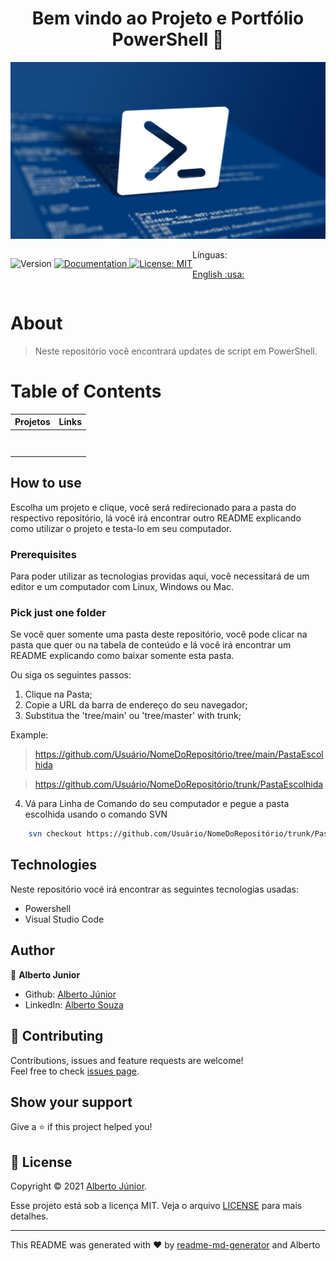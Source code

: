 <h1 align="center">Bem vindo ao Projeto e Portfólio PowerShell 👋</h1>

![home](./resources/Logo.jpg)
<div style="display:flex" >
<div >
<p>
  <img alt="Version" src="https://img.shields.io/badge/version-1.0.0: Base Launch-blue.svg?cacheSeconds=2592000" />
  <a href="On Test" target="_blank">
    <img alt="Documentation" src="https://img.shields.io/badge/documentation-yes-brightgreen.svg" />
  </a>
  <a href="<img alt=&#34;GitHub&#34; src=&#34;https://img.shields.io/github/license/wayfiding/ROCKETSEAT?color=MIT&logo=MIT&logoColor=MIT&#34;>" target="_blank">
    <img alt="License: MIT" src="https://img.shields.io/badge/License-MIT-yellow.svg" />
  </a>
  
</p>
</div>

<div>
Línguas:

[English :usa:](README.md)

</div>
</div>


# About
> Neste repositório você encontrará updates de script em PowerShell.


# Table of Contents

| Projetos  |     Links     | 
|:----------|:-------------:|
|  |  |
|  |       |  
|  |  |  
|  |  | 
|  |  |
|  |  |  
|  |  |
|  |  |


## How to use
Escolha um projeto e clique, você será redirecionado para a pasta do respectivo repositório, lá você irá encontrar outro README explicando como utilizar o projeto e testa-lo em seu computador. 



### **Prerequisites**
Para poder utilizar as tecnologias providas aqui, você necessitará de um editor e um computador com Linux, Windows ou Mac.



### **Pick just one folder**
Se você quer somente uma pasta deste repositório, você pode clicar na pasta que quer ou na tabela de conteúdo e lá você irá encontrar um README explicando como baixar somente esta pasta. 

Ou siga os seguintes passos:

1. Clique na Pasta;
2. Copie a URL da barra de endereço do seu navegador;
3. Substitua the 'tree/main' ou 'tree/master' with trunk;

Example:
> https://github.com/Usuário/NomeDoRepositório/tree/main/PastaEscolhida

> https://github.com/Usuário/NomeDoRepositório/trunk/PastaEscolhida

4. Vá para Linha de Comando do seu computador e pegue a pasta escolhida usando o comando SVN

```sh
    svn checkout https://github.com/Usuário/NomeDoRepositório/trunk/PastaEscolhida
```




## Technologies
Neste repositório vocé irá encontrar as seguintes tecnologias usadas:

- Powershell
- Visual Studio Code

## Author

👤 **Alberto Junior**

* Github: [Alberto Júnior](https://github.com/wayfiding)
* LinkedIn: [Alberto Souza](https://linkedin.com/in/alberto-souza)

## 🤝 Contributing

Contributions, issues and feature requests are welcome!<br />Feel free to check [issues page](Teste). 

## Show your support

Give a ⭐️ if this project helped you!

## 📝 License
Copyright © 2021 [Alberto Júnior](https://github.com/Wayfiding).<br />

Esse projeto está sob a licença MIT. Veja o arquivo [LICENSE](./LICENSE) para mais detalhes.

***
This README was generated with ❤️ by [readme-md-generator](https://github.com/kefranabg/readme-md-generator) and Alberto





